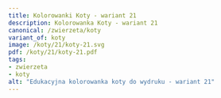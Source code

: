 ```yaml
---
title: Kolorowanki Koty - wariant 21
description: Kolorowanka Koty - wariant 21
canonical: /zwierzeta/koty
variant_of: koty
image: /koty/21/koty-21.svg
pdf: /koty/21/koty-21.pdf
tags:
- zwierzeta
- koty
alt: "Edukacyjna kolorowanka koty do wydruku - wariant 21"
---
```

